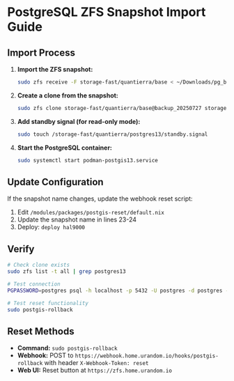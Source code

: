 # PostgreSQL ZFS Snapshot Import Guide

## Import Process

1. **Import the ZFS snapshot:**
   ```bash
   sudo zfs receive -F storage-fast/quantierra/base < ~/Downloads/pg_base_20250727.zfs
   ```

2. **Create a clone from the snapshot:**
   ```bash
   sudo zfs clone storage-fast/quantierra/base@backup_20250727 storage-fast/quantierra/postgres13
   ```

3. **Add standby signal (for read-only mode):**
   ```bash
   sudo touch /storage-fast/quantierra/postgres13/standby.signal
   ```

4. **Start the PostgreSQL container:**
   ```bash
   sudo systemctl start podman-postgis13.service
   ```

## Update Configuration

If the snapshot name changes, update the webhook reset script:
1. Edit `/modules/packages/postgis-reset/default.nix`
2. Update the snapshot name in lines 23-24
3. Deploy: `deploy hal9000`

## Verify

```bash
# Check clone exists
sudo zfs list -t all | grep postgres13

# Test connection
PGPASSWORD=postgres psql -h localhost -p 5432 -U postgres -d postgres -c "\l"

# Test reset functionality
sudo postgis-rollback
```

## Reset Methods

- **Command:** `sudo postgis-rollback`
- **Webhook:** POST to `https://webhook.home.urandom.io/hooks/postgis-rollback` with header `X-Webhook-Token: reset`
- **Web UI:** Reset button at `https://zfs.home.urandom.io`
